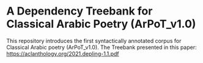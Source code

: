 # A Dependency Treebank for Classical Arabic Poetry (ArPoT_v1.0)
This repository introduces the first syntactically annotated corpus for Classical Arabic poetry (ArPoT_v1.0).
The Treebank presented in this paper: 
https://aclanthology.org/2021.depling-1.1.pdf
